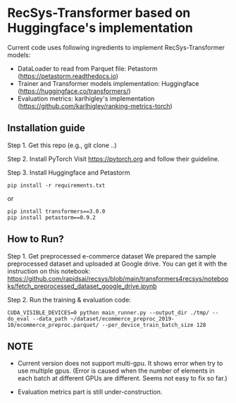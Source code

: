 # RecSys-Transformer based on Huggingface's implementation

Current code uses following ingredients to implement RecSys-Transformer models:
- DataLoader to read from Parquet file: Petastorm (https://petastorm.readthedocs.io)
- Trainer and Transformer models implementation: Huggingface (https://huggingface.co/transformers/)
- Evaluation metrics: karlhigley's implementation (https://github.com/karlhigley/ranking-metrics-torch)   


## Installation guide

Step 1. Get this repo (e.g., git clone ..)

Step 2. Install PyTorch
Visit https://pytorch.org and follow their guideline.

Step 3. Install Huggingface and Petastorm
```
pip install -r requirements.txt
```
or
```
pip install transformers==3.0.0
pip install petastorm==0.9.2
```



## How to Run?

Step 1. Get preprocessed e-commerce dataset 
We prepared the sample preprocessed dataset and uploaded at Google drive. You can get it with the instruction on this notebook:
https://github.com/rapidsai/recsys/blob/main/transformers4recsys/notebooks/fetch_preprocessed_dataset_google_drive.ipynb


Step 2. Run the training & evaluation code:
```
CUDA_VISIBLE_DEVICES=0 python main_runner.py --output_dir ./tmp/ --do_eval --data_path ~/dataset/ecommerce_preproc_2019-10/ecommerce_preproc.parquet/ --per_device_train_batch_size 128
```

## NOTE
- Current version does not support multi-gpu. It shows error when try to use multiple gpus. (Error is caused when the number of elements in each batch at different GPUs are different. Seems not easy to fix so far.)

- Evaluation metrics part is still under-construction. 
